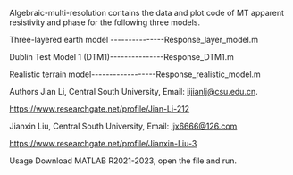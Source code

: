 Algebraic-multi-resolution contains the data and plot code of MT apparent resistivity and phase for the following three models.

Three-layered earth model ---------------Response_layer_model.m

Dublin Test Model 1 (DTM1)---------------Response_DTM1.m

Realistic terrain model------------------Response_realistic_model.m

Authors
Jian Li, Central South University, Email: lijianlj@csu.edu.cn. 

https://www.researchgate.net/profile/Jian-Li-212

Jianxin Liu, Central South University, Email: ljx6666@126.com

https://www.researchgate.net/profile/Jianxin-Liu-3

Usage
Download MATLAB R2021-2023, open the file and run.
